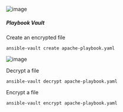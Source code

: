 ![image](https://github.com/rezaabedi1365/Devops/assets/117336743/94e6c2f0-59a3-4a40-bf36-2891bfb42826)

##### Playbook Vault
Create an encrypted file
```
ansible-vault create apache-playbook.yaml
```
![image](https://github.com/rezaabedi1365/Devops/assets/117336743/b941bed0-a224-4741-8888-4cb147db1afb)

Decrypt a file
```
ansible-vault decrypt apache-playbook.yaml
```
Encrypt a file
```
ansible-vault encrypt apache-playbook.yaml
```

